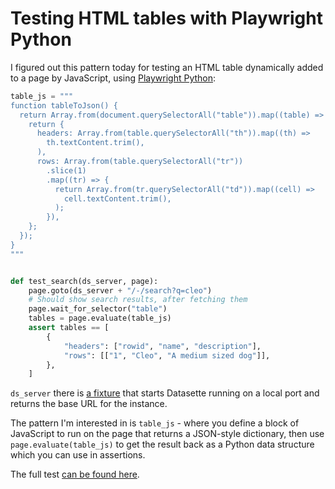# Testing HTML tables with Playwright Python

I figured out this pattern today for testing an HTML table dynamically added to a page by JavaScript, using [Playwright Python](https://playwright.dev/python/):

```python
table_js = """
function tableToJson() {
  return Array.from(document.querySelectorAll("table")).map((table) => {
    return {
      headers: Array.from(table.querySelectorAll("th")).map((th) =>
        th.textContent.trim(),
      ),
      rows: Array.from(table.querySelectorAll("tr"))
        .slice(1)
        .map((tr) => {
          return Array.from(tr.querySelectorAll("td")).map((cell) =>
            cell.textContent.trim(),
          );
        }),
    };
  });
}
"""


def test_search(ds_server, page):
    page.goto(ds_server + "/-/search?q=cleo")
    # Should show search results, after fetching them
    page.wait_for_selector("table")
    tables = page.evaluate(table_js)
    assert tables == [
        {
            "headers": ["rowid", "name", "description"],
            "rows": [["1", "Cleo", "A medium sized dog"]],
        },
    ]
```
`ds_server` there is [a fixture](https://github.com/simonw/datasette-search-all/blob/66bcb88717eb457a92d0cb5b47a307de70dc1eb5/tests/conftest.py#L35-L55) that starts Datasette running on a local port and returns the base URL for the instance.

The pattern I'm interested in is `table_js` - where you define a block of JavaScript to run on the page that returns a JSON-style dictionary, then use `page.evaluate(table_js)` to get the result back as a Python data structure which you can use in assertions.

The full test [can be found here](https://github.com/simonw/datasette-search-all/blob/main/tests/test_playwright.py).
